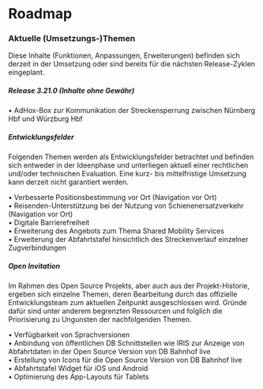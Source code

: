 # Roadmap

### Aktuelle (Umsetzungs-)Themen
Diese Inhalte (Funktionen, Anpassungen, Erweiterungen) befinden sich derzeit in der Umsetzung oder sind bereits für die nächsten Release-Zyklen eingeplant.

##### Release 3.21.0 (Inhalte ohne Gewähr)
• AdHox-Box zur Kommunikation der Streckensperrung zwischen Nürnberg Hbf und Würzburg Hbf

##### Entwicklungsfelder
Folgenden Themen werden als Entwicklungsfelder betrachtet und befinden sich entweder in der Ideenphase und unterliegen aktuell einer rechtlichen und/oder technischen Evaluation. Eine kurz- bis mittelfristige Umsetzung kann derzeit nicht garantiert werden.

•	Verbesserte Positionsbestimmung vor Ort (Navigation vor Ort)  
•	Reisenden-Unterstützung bei der Nutzung von Schienenersatzverkehr (Navigation vor Ort)  
•	Digitale Barrierefreiheit  
•	Erweiterung des Angebots zum Thema Shared Mobility Services  
•	Erweiterung der Abfahrtstafel hinsichtlich des Streckenverlauf einzelner Zugverbindungen  


##### Open Invitation
Im Rahmen des Open Source Projekts, aber auch aus der Projekt-Historie, ergeben sich einzelne Themen, deren Bearbeitung durch das offizielle Entwicklungsteam zum aktuellen Zeitpunkt ausgeschlossen wird. Gründe dafür sind unter anderem begrenzten Ressourcen und folglich die Priorisierung zu Ungunsten der nachfolgenden Themen.

•	Verfügbarkeit von Sprachversionen  
•	Anbindung von öffentlichen DB Schnittstellen wie IRIS zur Anzeige von Abfahrtdaten in der Open Source Version von DB Bahnhof live  
•	Erstellung von Icons für die Open Source Version von DB Bahnhof live  
•	Abfahrtstafel Widget für iOS und Android  
•	Optimierung des App-Layouts für Tablets  
 
